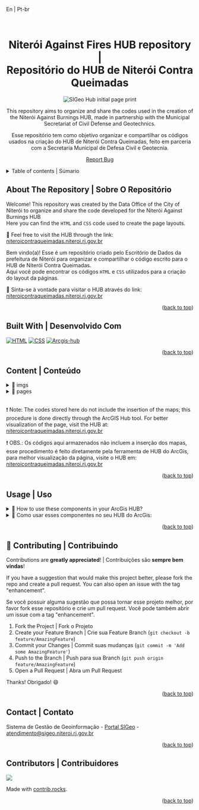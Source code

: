 <a id="readme-top">En | Pt-br</a>

<br />
<div align="center">
<h1 align="center">Niterói Against Fires HUB repository |<br>Repositório do HUB de Niterói Contra Queimadas</h1>

![SIGeo Hub initial page print](./imgs/print-hub-nitContQumd.png)

  <p align="center">
    This repository aims to organize and share the codes used in the creation of the Niterói Against Burnings HUB, made in partnership with the Municipal Secretariat of Civil Defense and Geotechnics.
  </p>
  <p>
    Esse repositório tem como objetivo organizar e compartilhar os códigos usados na criação do HUB de Niterói Contra Queimadas, feito em parceria com a Secretaria Municipal de Defesa Civil e Geotecnia.
  </p>
  <p><a href="https://github.com/SIGeo-Niteroi/scripts/issues">Report Bug</a></p>
</div>

<details>
  <summary>Table of contents | Súmario</summary>
  <ol>
    <li>
      <a href="#about-the-repository--sobre-o-repositório">About The Repository | Sobre O Repositório</a>
      <ul>
        <li><a href="#built-with--desenvolvido-com">Built With | Desenvolvido Com</a></li>
      </ul>
    </li>
    <li>
      <a href="#content--conteudo">Components | Componentes</a>
      <ul>
        <li><a href="#imgs">imgs</a></li>
        <li><a href="#pages">pages</a>
          <ul>
            <li><a href="#acoes_preventivas">acoes_preventivas</a></li>
            <li><a href="#home">home</a></li>
            <li><a href="#monitoramento">monitoramento</a></li>
          </ul>
        </li>
      </ul>
    </li>
    <li><a href="#usage--uso">Usage | Uso</a></li>
    <li><a href="#contributing--contribuindo">Contributing | Contribuindo</a></li>
    <li><a href="#contact--contato">Contact | Contato</a></li>
    <li><a href="#contributors--contribuidores">Contributors | Contribuidores</a></li>
  </ol>
</details>

<h2 id="about-the-repository--sobre-o-repositório">About The Repository | Sobre O Repositório</h2>

<p>
  Welcome! This repository was created by the Data Office of the City of Niterói to organize and share the code developed for the Niterói Against Burnings HUB
  <br>
  Here you can find the <code>HTML</code> and <code>CSS</code> code used to create the page layouts.
</p>

<p>🔗 Feel free to visit the HUB through the link: <a href="https://niteroicontraqueimadas.niteroi.rj.gov.br/" target='_blank'>niteroicontraqueimadas.niteroi.rj.gov.br</a></p>

<p>Bem vindo(a)! Esse é um repositório criado pelo Escritório de Dados da prefeitura de Niterói para organizar e compartilhar o código escrito para o HUB de Niterói Contra Queimadas.
<br>
Aqui você pode encontrar os códigos <code>HTML</code> e <code>CSS</code> utilizados para a criação do layout da páginas.</p>

<p>🔗 Sinta-se à vontade para visitar o HUB através do link: <a href="https://niteroicontraqueimadas.niteroi.rj.gov.br/" target='_blank'>niteroicontraqueimadas.niteroi.rj.gov.br</a></p>

<p align="right">(<a href="#readme-top">back to top</a>)</p>

<h2 id="built-with--desenvolvido-com">Built With | Desenvolvido Com</h2>

[![HTML]][html-url] [![CSS]][css-url] [![Arcgis-hub]][arcgis-hub-url]

<p align="right">(<a href="#readme-top">back to top</a>)</p>


<h2 id="content--conteudo">Content | Conteúdo</h2>

<details id="imgs">
  <summary>📁 imgs</summary>
  <p style='margin-left:20px'>Folder that contains the README image.</p>
  <p style='margin-left:20px'>Pasta que envolve a imagem do README.</p>
</details>

<details id="pages">
  <summary>📁 pages</summary>
  <details>
    <summary>📁 acoes_preventivas</summary>
    <p style='margin-left:20px'>
      In this folder, you will find the <code>HTML</code> and <code>CSS</code> files for the preventive actions page, which includes a desktop and mobile header, a section about the Civil Defense's preventive actions against wildfires divided into collapsed topics, a section inviting voluntary registration to the Civil Defense Core, a section with information about fire risk levels, an arrow for quick return to the top of the page, and a footer
    </p>
    <p style='margin-left:20px'>
      Nesta pasta você encontra os arquivos <code>HTML</code> e <code>CSS</code> da página de ações preventivas, que contém um cabeçalho desktop e um mobile, uma seção sobre as açoes preventivas da defesa civil contra queimadas dividida em tópicos colapsados, uma seção de convite para inscrição voluntária ao Núcleo de Defesa Civil, uma seção com informações sobre os níveis para risco de fogo, uma seta para retorno rápido ao topo da página e um rodapé.
    </p>
  </details>
  <details>
    <summary>📁 home</summary>
    <p style='margin-left:20px'>
      In this folder, you will find the <code>HTML</code> and <code>CSS</code> files for the main page of the HUB, which includes a header, a container for navigation between pages, a welcome section with information about the HUB, sections designed to show the monitoring of heat spots in Niterói and neighboring cities (with maps embedded by ArcGIS Hub), a section with photos of occurrences, an arrow for quick return to the top of the page, and a footer.
    </p>
    <p style='margin-left:20px'>
      Nesta pasta você encontra os arquivos <code>HTML</code> e <code>CSS</code> da página principal do HUB, nela temos um cabeçalho, um container para navegação entre as páginas, uma seção de boas-vindas com informações sobre o HUB, seções feitas para mostrar o monitoramento dos focos de calor de Niterói e das cidades vizinhas (com mapas incorporados pelo ArcGis Hub), uma seção com fotos de ocorrêcias, uma seta para retorno rápido ao topo da página e um rodapé.
    </p>
  </details>
  <details>
    <summary>📁 monitoramento</summary>
    <p style='margin-left:20px'>
      In this folder, you will find the <code>HTML</code> and <code>CSS</code> files for the monitoring page, which includes a desktop and mobile header, a section with information from occurrences recorded by the Civil Defense (data and maps are inserted through ArcGIS Hub), a section with data received from NASA (inserted through ArcGIS), a section explaining the methodology used for data detection and visualization, a section presenting a map of the wildfire risk level for the entire municipality (inserted through ArcGIS), a section presenting a map of air quality monitoring (inserted through ArcGIS), a section presenting a map of rainfall intensity (inserted through ArcGIS), a section presenting a map of new air quality monitoring stations being implemented by the Civil Defense (inserted through ArcGIS), an arrow for quick return to the top of the page, and a footer.
    </p>
    <p style='margin-left:20px'>
      Nesta pasta você encontra os arquivos <code>HTML</code> e <code>CSS</code> da página de monitoramentos, nela temos um cabeçalho desktop e um mobile, uma seção com as informações obtidas pelas ocorrências registradas pela Defesa Civil (dados e mapas são inseridos através do ArcGis Hub), uma seção com dados recebidos pela NASA (inseridos via ArcGis), uma seção que explica a metodologia utilizada para detecção e visualização dos dados, uma seção que apresenta um mapa com o estágio de risco de queimadas para todo o município (inserido via ArcGis), uma seção que apresenta um mapa com comitoramento do ar (inserido via ArcGis), uma seção que apresenta um mapa a intensidade da precipitação de chuvas (inserido via ArcGis), uma seção que apresenta um mapa com as novas estações de monitoramento da qualidade do ar que estão sendo implementadas pela Defesa Civil (inserido via ArcGis), uma seta para retorno rápido ao topo da página e um rodapé.
    </p>
  </details>
</details>

<br>

<p>❗ Note: The codes stored here do not include the insertion of the maps; this procedure is done directly through the ArcGIS Hub tool. For better visualization of the page, visit the HUB at:<a href="https://niteroicontraqueimadas.niteroi.rj.gov.br/" target='_blank'> niteroicontraqueimadas.niteroi.rj.gov.br</a></p>

<p>❗ OBS.: Os códigos aqui armazenados não incluem a inserção dos mapas, esse procedimento é feito diretamente pela ferramenta de HUB do ArcGis, para melhor visualização da página, visite o HUB em: <a href="https://niteroicontraqueimadas.niteroi.rj.gov.br/" target='_blank'> niteroicontraqueimadas.niteroi.rj.gov.br</a></p>



<p align="right">(<a href="#readme-top">back to top</a>)</p>

<!-- GETTING STARTED -->

<h2 id="usage--uso">Usage | Uso</h2>

<details id="use_en">
  <summary>🤔 How to use these components in your ArcGis HUB?</summary>
  <br>
  <div>
    <p>1️⃣ Copy the code available in this repository</p>
    <ul>
      <li>Access the "pages" folder and then the folder of the desired page;</li>
      <li>Copy the <code>HTML</code> and <code>CSS</code> code of the desired content - <code>HTML</code> in the index file and <code>CSS</code> in the style file.</li>
    </ul>
    <p>2️⃣ Paste the code into ArcGIS Hub</p>
    <ul>
      <li>Open the page editor of your ArcGIS Hub;</li>
      <li>If the component is a header or footer, paste the <code>HTML</code> and <code>CSS</code> code into the designated section within the ArcGIS Hub editor (Site Settings → Header/Footer);</li>
      <li>For other components, insert the HTML code inside an <code>HTML</code> Block (Custom HTML) within a page section;</li>
      <li>As for the CSS code, paste it inside a <code>style</code> tag at the beginning or end of the HTML Block.</li>
    </ul>
  </div>
</details>

<details id="use_pt_br">
  <summary>🤔 Como usar esses componentes no seu HUB do ArcGis:</summary>
  <br>
  <div>
    <p>1️⃣ Copie o código disponível neste repositório</p>
    <ul>
      <li>Acesse a pasta "pages" e depois a pasta da página desejada;</li>
      <li>Copie o código <code>HTML</code> e <code>CSS</code> do conteúdo desejeado - <code>HTML</code> no arquivo index e <code>CSS</code> no arquivo style.</li>
    </ul>
    <p>2️⃣ Cole os códigos no ArcGIS Hub</p>
    <ul>
      <li>Abra o editor de páginas do seu ArcGis HUB;</li>
      <li>Se o componente for um cabeçalho ou rodapé, cole o código <code>HTML</code> e <code>CSS</code> no espaço reservado dentro do editor do ArcGIS Hub (Configurações do Site → Cabeçalho/Rodapé);</li>
      <li>Para outros componentes, insira o código HTML dentro de um Bloco <code>HTML</code> (Custom HTML) em uma seção da página;</li>
      <li>Quanto ao código <code>CSS</code>, cole dentro de uma tag <code>style</code> no início ou no final do bloco HTML.</li>
    </ul>
  </div>
</details>

<p align="right">(<a href="#readme-top">back to top</a>)</p>

<h2 id="contributing--contribuindo">🤝 Contributing | Contribuindo</h2>

Contributions are **greatly appreciated**! | Contribuições são **sempre bem vindas**!

If you have a suggestion that would make this project better, please fork the repo and create a pull request. You can also open an issue with the tag "enhancement".
<p>Se você possuir alguma sugestão que possa tornar esse projeto melhor, por favor fork esse repositório e crie um pull request. Você pode também abrir um issue com a tag "enhancement".</p>

1. Fork the Project | Fork o Projeto
2. Create your Feature Branch | Crie sua  Feature Branch (`git checkout -b feature/AmazingFeature`)
3. Commit your Changes | Commit suas mudanças (`git commit -m 'Add some AmazingFeature'`)
4. Push to the Branch | Push para sua Branch (`git push origin feature/AmazingFeature`)
5. Open a Pull Request | Abra um Pull Request

Thanks! Obrigado! 😄

<p align="right">(<a href="#readme-top">back to top</a>)</p>

<h2 id="contact--contato">Contact | Contato</h2>

Sistema de Gestão de Geoinformação - [Portal SIGeo](https://www.sigeo.niteroi.rj.gov.br/) - atendimento@sigeo.niteroi.rj.gov.br

<p align="right">(<a href="#readme-top">back to top</a>)</p>

<h2 id="contributors--contribuidores">Contributors | Contribuidores</h2>


<a href="https://github.com/niteroi-prefeitura/arcgis_hub_NiteroiContraQueimadas/graphs/contributors">
  <img src="https://contrib.rocks/image?repo=niteroi-prefeitura/arcgis_hub_NiteroiContraQueimadas" />
</a>

Made with [contrib.rocks](https://contrib.rocks).

<p align="right">(<a href="#readme-top">back to top</a>)</p>

[HTML]: https://img.shields.io/badge/html5-E34F26.svg?style=for-the-badge&logo=html5&logoColor=white
[Arcgis]: https://img.shields.io/badge/ArcGIS-2C7AC3.svg?style=for-the-badge&logo=ArcGIS&logoColor=white
[Arcgis-hub]: https://img.shields.io/badge/ArcGIS-hub-2C7AC3.svg?style=for-the-badge&logo=ArcGIS&logoColor=white
[env]: https://img.shields.io/badge/.ENV-ECD53F.svg?style=for-the-badge&logo=dotenv&logoColor=black
[CSS]: https://img.shields.io/badge/CSS3-1572B6.svg?style=for-the-badge&logo=css3&logoColor=white
[html-url]: https://developer.mozilla.org/en-US/docs/Web/HTML
[css-url]: https://developer.mozilla.org/en-US/docs/Web/CSS
[arcgis-hub-url]: https://hub.arcgis.com/
